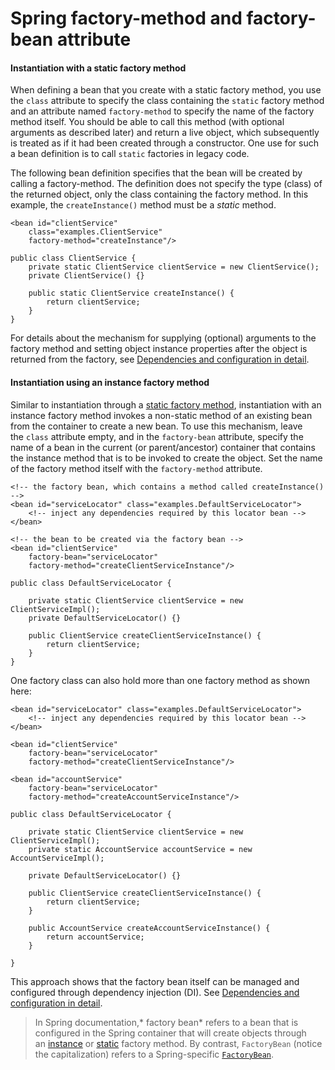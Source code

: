 # Spring factory-method and factory-bean attribute

#### Instantiation with a static factory method

When defining a bean that you create with a static factory method, you use the `class` attribute to specify the class containing the `static` factory method and an attribute named `factory-method` to specify the name of the factory method itself. You should be able to call this method (with optional arguments as described later) and return a live object, which subsequently is treated as if it had been created through a constructor. One use for such a bean definition is to call `static` factories in legacy code.

The following bean definition specifies that the bean will be created by calling a factory-method. The definition does not specify the type (class) of the returned object, only the class containing the factory method. In this example, the `createInstance()` method must be a *static* method.

```
<bean id="clientService"
    class="examples.ClientService"
    factory-method="createInstance"/>
```

```
public class ClientService {
    private static ClientService clientService = new ClientService();
    private ClientService() {}

    public static ClientService createInstance() {
        return clientService;
    }
}
```

For details about the mechanism for supplying (optional) arguments to the factory method and setting object instance properties after the object is returned from the factory, see [Dependencies and configuration in detail](#beans-factory-properties-detailed).

#### Instantiation using an instance factory method

Similar to instantiation through a [static factory method](#beans-factory-class-static-factory-method), instantiation with an instance factory method invokes a non-static method of an existing bean from the container to create a new bean. To use this mechanism, leave the `class` attribute empty, and in the `factory-bean` attribute, specify the name of a bean in the current (or parent/ancestor) container that contains the instance method that is to be invoked to create the object. Set the name of the factory method itself with the `factory-method` attribute.

```
<!-- the factory bean, which contains a method called createInstance() -->
<bean id="serviceLocator" class="examples.DefaultServiceLocator">
    <!-- inject any dependencies required by this locator bean -->
</bean>

<!-- the bean to be created via the factory bean -->
<bean id="clientService"
    factory-bean="serviceLocator"
    factory-method="createClientServiceInstance"/>
```

```
public class DefaultServiceLocator {

    private static ClientService clientService = new ClientServiceImpl();
    private DefaultServiceLocator() {}

    public ClientService createClientServiceInstance() {
        return clientService;
    }
}
```

One factory class can also hold more than one factory method as shown here:

```
<bean id="serviceLocator" class="examples.DefaultServiceLocator">
    <!-- inject any dependencies required by this locator bean -->
</bean>

<bean id="clientService"
    factory-bean="serviceLocator"
    factory-method="createClientServiceInstance"/>

<bean id="accountService"
    factory-bean="serviceLocator"
    factory-method="createAccountServiceInstance"/>
```

```
public class DefaultServiceLocator {

    private static ClientService clientService = new ClientServiceImpl();
    private static AccountService accountService = new AccountServiceImpl();

    private DefaultServiceLocator() {}

    public ClientService createClientServiceInstance() {
        return clientService;
    }

    public AccountService createAccountServiceInstance() {
        return accountService;
    }

}
```

This approach shows that the factory bean itself can be managed and configured through dependency injection (DI). See [Dependencies and configuration in detail](#beans-factory-properties-detailed).

> In Spring documentation,* factory bean* refers to a bean that is configured in the Spring container that will create objects through an [instance](#beans-factory-class-instance-factory-method) or [static](#beans-factory-class-static-factory-method) factory method. By contrast, `FactoryBean` (notice the capitalization) refers to a Spring-specific [`FactoryBean`](#beans-factory-extension-factorybean).

